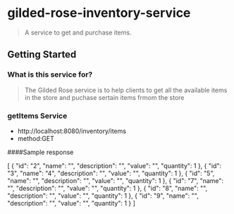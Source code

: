 # gilded-rose-inventory-service

> A service to get and purchase items.


## Getting Started

### What is this service for?

> The Gilded Rose service is to help clients to get all the available items in the store and puchase sertain items frmom the store

### getItems Service

* http://localhost:8080/inventory/items
* method:GET

####Sample response

[
  {
    "id": "2",
    "name": "",
    "description": "",
    "value": "",
    "quantity": 1
  },
  {
    "id": "3",
    "name": "4",
    "description": "",
    "value": "",
    "quantity": 1
  },
  {
    "id": "5",
    "name": "",
    "description": "",
    "value": "",
    "quantity": 1
  },
  {
    "id": "7",
    "name": "",
    "description": "",
    "value": "",
    "quantity": 1
  },
  {
    "id": "8",
    "name": "",
    "description": "",
    "value": "",
    "quantity": 1
  },
  {
    "id": "9",
    "name": "",
    "description": "",
    "value": "",
    "quantity": 1
  }
]
